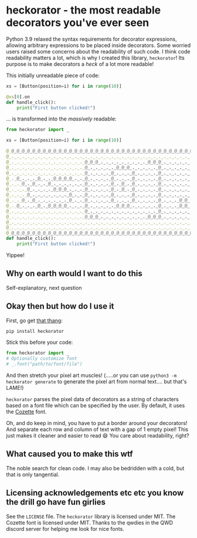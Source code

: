 # heckorator - the most readable decorators you've ever seen

Python 3.9 relaxed the syntax requirements for decorator expressions, allowing arbitrary expressions to be placed inside decorators. Some worried users raised some concerns about the readability of such code. I think code readability matters a lot, which is why I created this library, `heckorator`! Its purpose is to make decorators a *heck* of a lot more readable!

This initially unreadable piece of code:

```py
xs = [Button(position=i) for i in range(10)]

@xs[0].on
def handle_click():
    print("First button clicked!")
```

... is transformed into the *massively* readable:

```py
from heckorator import _

xs = [Button(position=i) for i in range(10)]

@_@_@_@_@_@_@_@_@_@_@_@_@_@_@_@_@_@_@_@_@_@_@_@_@_@_@_@_@_@_@_@_@_@_@_@_@_@_@_@_@_@_@_@_@_@_@_@_@_@_@_
@_._._._._._._._._._._._._._._._._._._._._._._._._._._._._._._._._._._._._._._._._._._._._._._._._._@_
@_._._._._._._._._._._._._._._@_@_@_._._._._._._._._._@_@_@_._._._._._._._._._._._._._._._._._._._._@_
@_._._._._._._._._._._._._._._@_._._._._._@_@_@_._._._._._@_._._._._._._._._._._._._._._._._._._._._@_
@_._._._._._._._._._._._._._._@_._._._._@_._._._@_._._._._@_._._._._._._._._._._._._._._._._._._._._@_
@_._@_._._._@_._._@_@_@_@_._._@_._._._._@_._._._@_._._._._@_._._._._._._._._._@_@_@_._._@_@_@_@_._._@_
@_._._@_._@_._._@_._._._._._._@_._._._._@_._@_._@_._._._._@_._._._._._._._._@_._._._@_._@_._._._@_._@_
@_._._._@_._._._._@_@_@_._._._@_._._._._@_._@_._@_._._._._@_._._._._._._._._@_._._._@_._@_._._._@_._@_
@_._._._@_._._._._._._._@_._._@_._._._._@_._._._@_._._._._@_._._._._._._._._@_._._._@_._@_._._._@_._@_
@_._._@_._@_._._._._._._@_._._@_._._._._@_._._._@_._._._._@_._._._@_@_._._._@_._._._@_._@_._._._@_._@_
@_._@_._._._@_._@_@_@_@_._._._@_._._._._._@_@_@_._._._._._@_._._._@_@_._._._._@_@_@_._._@_._._._@_._@_
@_._._._._._._._._._._._._._._@_._._._._._._._._._._._._._@_._._._._._._._._._._._._._._._._._._._._@_
@_._._._._._._._._._._._._._._@_@_@_._._._._._._._._._@_@_@_._._._._._._._._._._._._._._._._._._._._@_
@_._._._._._._._._._._._._._._._._._._._._._._._._._._._._._._._._._._._._._._._._._._._._._._._._._@_
@_._._._._._._._._._._._._._._._._._._._._._._._._._._._._._._._._._._._._._._._._._._._._._._._._._@_
@_@_@_@_@_@_@_@_@_@_@_@_@_@_@_@_@_@_@_@_@_@_@_@_@_@_@_@_@_@_@_@_@_@_@_@_@_@_@_@_@_@_@_@_@_@_@_@_@_@_@_
def handle_click():
    print("First button clicked!")
```

Yippee!

## Why on earth would I want to do this

Self-explanatory, next question

## Okay then but how do I use it

First, go get [that thang](https://pypi.org/project/heckorator/):

```sh
pip install heckorator
```

Stick this before your code:

```py
from heckorator import _
# Optionally customize font
# _.font("path/to/font/file")
```

And then stretch your pixel art muscles! (.....or you can use `python3 -m heckorator generate` to generate the pixel art from normal text.... but that's LAME!)

`heckorator` parses the pixel data of decorators as a string of characters based on a font file which can be specified by the user. By default, it uses the [Cozette](https://github.com/slavfox/Cozette) font.

Oh, and do keep in mind, you have to put a border around your decorators! And separate each row and column of text with a gap of 1 empty pixel! This just makes it cleaner and easier to read 😄 You care about readability, right?

## What caused you to make this wtf

The noble search for clean code. I may also be bedridden with a cold, but that is only tangential.

## Licensing acknowledgements etc etc you know the drill go have fun girlies

See the `LICENSE` file. The `heckorator` library is licensed under MIT. The Cozette font is licensed under MIT. Thanks to the qwdies in the QWD discord server for helping me look for nice fonts.
